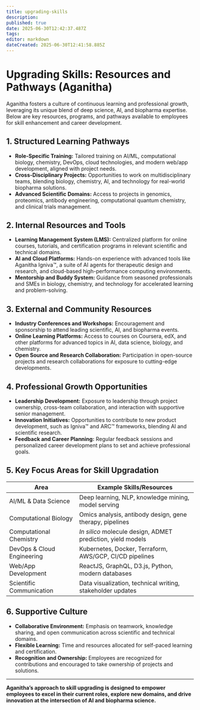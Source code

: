 ```yaml
---
title: upgrading-skills
description: 
published: true
date: 2025-06-30T12:42:37.487Z
tags: 
editor: markdown
dateCreated: 2025-06-30T12:41:58.885Z
---
```


# Upgrading Skills: Resources and Pathways (Aganitha)

Aganitha fosters a culture of continuous learning and professional growth, leveraging its unique blend of deep science, AI, and biopharma expertise. Below are key resources, programs, and pathways available to employees for skill enhancement and career development.

## 1. **Structured Learning Pathways**

- **Role-Specific Training:** Tailored training on AI/ML, computational biology, chemistry, DevOps, cloud technologies, and modern web/app development, aligned with project needs.
- **Cross-Disciplinary Projects:** Opportunities to work on multidisciplinary teams, blending biology, chemistry, AI, and technology for real-world biopharma solutions.
- **Advanced Scientific Domains:** Access to projects in genomics, proteomics, antibody engineering, computational quantum chemistry, and clinical trials management.

## 2. **Internal Resources and Tools**

- **Learning Management System (LMS):** Centralized platform for online courses, tutorials, and certification programs in relevant scientific and technical domains.
- **AI and Cloud Platforms:** Hands-on experience with advanced tools like Aganitha Igniva™, a suite of AI agents for therapeutic design and research, and cloud-based high-performance computing environments.
- **Mentorship and Buddy System:** Guidance from seasoned professionals and SMEs in biology, chemistry, and technology for accelerated learning and problem-solving.

## 3. **External and Community Resources**

- **Industry Conferences and Workshops:** Encouragement and sponsorship to attend leading scientific, AI, and biopharma events.
- **Online Learning Platforms:** Access to courses on Coursera, edX, and other platforms for advanced topics in AI, data science, biology, and chemistry.
- **Open Source and Research Collaboration:** Participation in open-source projects and research collaborations for exposure to cutting-edge developments.

## 4. **Professional Growth Opportunities**

- **Leadership Development:** Exposure to leadership through project ownership, cross-team collaboration, and interaction with supportive senior management.
- **Innovation Initiatives:** Opportunities to contribute to new product development, such as Igniva™ and ARC™ frameworks, blending AI and scientific research.
- **Feedback and Career Planning:** Regular feedback sessions and personalized career development plans to set and achieve professional goals.

## 5. **Key Focus Areas for Skill Upgradation**

| Area                        | Example Skills/Resources                                     |
|-----------------------------|-------------------------------------------------------------|
| AI/ML & Data Science        | Deep learning, NLP, knowledge mining, model serving         |
| Computational Biology       | Omics analysis, antibody design, gene therapy, pipelines    |
| Computational Chemistry     | *In silico* molecule design, ADMET prediction, yield models |
| DevOps & Cloud Engineering  | Kubernetes, Docker, Terraform, AWS/GCP, CI/CD pipelines     |
| Web/App Development         | ReactJS, GraphQL, D3.js, Python, modern databases           |
| Scientific Communication    | Data visualization, technical writing, stakeholder updates  |

## 6. **Supportive Culture**

- **Collaborative Environment:** Emphasis on teamwork, knowledge sharing, and open communication across scientific and technical domains.
- **Flexible Learning:** Time and resources allocated for self-paced learning and certification.
- **Recognition and Ownership:** Employees are recognized for contributions and encouraged to take ownership of projects and solutions.

---

**Aganitha’s approach to skill upgrading is designed to empower employees to excel in their current roles, explore new domains, and drive innovation at the intersection of AI and biopharma science.**
